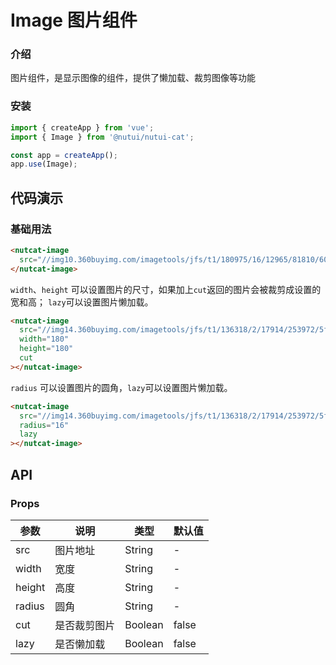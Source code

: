 # Image 图片组件

### 介绍

图片组件，是显示图像的组件，提供了懒加载、裁剪图像等功能

### 安装

``` javascript
import { createApp } from 'vue';
import { Image } from '@nutui/nutui-cat';

const app = createApp();
app.use(Image);
```

## 代码演示

### 基础用法

```html
<nutcat-image 
  src="//img10.360buyimg.com/imagetools/jfs/t1/180975/16/12965/81810/60e3c271E6846510d/b957175211011d62.png">
</nutcat-image>
```

`width`、`height` 可以设置图片的尺寸，如果加上`cut`返回的图片会被裁剪成设置的宽和高；
`lazy`可以设置图片懒加载。

```html
<nutcat-image
  src="//img14.360buyimg.com/imagetools/jfs/t1/136318/2/17914/253972/5fbcb355E73dd171e/7afebc86dec494e4.png"
  width="180"
  height="180"
  cut
></nutcat-image>
```

`radius` 可以设置图片的圆角，`lazy`可以设置图片懒加载。

```html
<nutcat-image
  src="//img14.360buyimg.com/imagetools/jfs/t1/136318/2/17914/253972/5fbcb355E73dd171e/7afebc86dec494e4.png"
  radius="16"
  lazy
></nutcat-image>
```

## API

### Props

| 参数         | 说明                  | 类型   | 默认值     |
|--------------|----------------------|--------|----------|
| src        | 图片地址   | String | -    |
| width      | 宽度       | String | -    |
| height     | 高度       | String | -    |
| radius     | 圆角       | String | -    |
| cut        | 是否裁剪图片 | Boolean | false |
| lazy       | 是否懒加载   | Boolean | false |

<!-- ### Events

| 事件名 | 说明           | 回调参数     |
|--------|----------------|--------------|
| click  | 点击按钮时触发 | event: Event | -->

